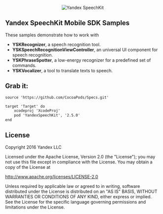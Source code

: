 <p align="center" >
  <img src="https://yastatic.net/doccenter/images/tech-ru/speechkit/freeze/Ts_YHKzyKst6Oe-VCHRciqug0c.png" alt="Yandex SpeechKit" title="Yandex SpeechKit  Mobile SDK">
</p>

## Yandex SpeechKit Mobile SDK Samples
These samples demonstrate how to work with

* **YSKRecognizer**, a speech recognition tool.
* **YSKSpeechRecognitionViewController**, an universal UI component for speech recognition.
* **YSKPhraseSpotter**, a low-energy recognizer for a predefined set of commands.
* **YSKVocalizer**, a tool to translate texts to speech.

## Grab it:

```xml
source 'https://github.com/CocoaPods/Specs.git'

target 'Target' do
    xcodeproj 'XcodeProj'
    pod 'YandexSpeechKit', '2.5.0'
end
```

## License

Copyright 2016 Yandex LLC

Licensed under the Apache License, Version 2.0 (the "License");
you may not use this file except in compliance with the License.
You may obtain a copy of the License at

http://www.apache.org/licenses/LICENSE-2.0

Unless required by applicable law or agreed to in writing, software
distributed under the License is distributed on an "AS IS" BASIS,
WITHOUT WARRANTIES OR CONDITIONS OF ANY KIND, either express or implied.
See the License for the specific language governing permissions and
limitations under the License.